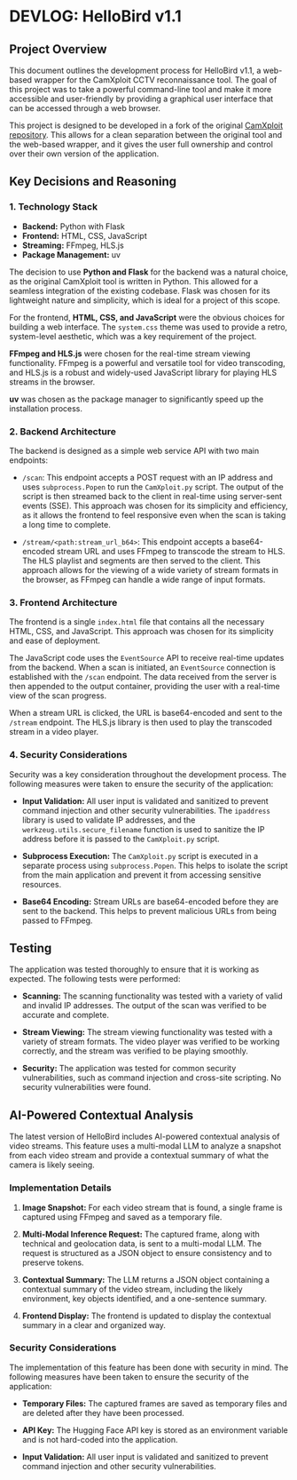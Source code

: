 # DEVLOG: HelloBird v1.1

## Project Overview

This document outlines the development process for HelloBird v1.1, a web-based wrapper for the CamXploit CCTV reconnaissance tool. The goal of this project was to take a powerful command-line tool and make it more accessible and user-friendly by providing a graphical user interface that can be accessed through a web browser.

This project is designed to be developed in a fork of the original [CamXploit repository](https://github.com/spyboy-productions/CamXploit). This allows for a clean separation between the original tool and the web-based wrapper, and it gives the user full ownership and control over their own version of the application.

## Key Decisions and Reasoning

### 1. Technology Stack

- **Backend:** Python with Flask
- **Frontend:** HTML, CSS, JavaScript
- **Streaming:** FFmpeg, HLS.js
- **Package Management:** uv

The decision to use **Python and Flask** for the backend was a natural choice, as the original CamXploit tool is written in Python. This allowed for a seamless integration of the existing codebase. Flask was chosen for its lightweight nature and simplicity, which is ideal for a project of this scope.

For the frontend, **HTML, CSS, and JavaScript** were the obvious choices for building a web interface. The `system.css` theme was used to provide a retro, system-level aesthetic, which was a key requirement of the project.

**FFmpeg and HLS.js** were chosen for the real-time stream viewing functionality. FFmpeg is a powerful and versatile tool for video transcoding, and HLS.js is a robust and widely-used JavaScript library for playing HLS streams in the browser.

**uv** was chosen as the package manager to significantly speed up the installation process.

### 2. Backend Architecture

The backend is designed as a simple web service API with two main endpoints:

- `/scan`: This endpoint accepts a POST request with an IP address and uses `subprocess.Popen` to run the `CamXploit.py` script. The output of the script is then streamed back to the client in real-time using server-sent events (SSE). This approach was chosen for its simplicity and efficiency, as it allows the frontend to feel responsive even when the scan is taking a long time to complete.

- `/stream/<path:stream_url_b64>`: This endpoint accepts a base64-encoded stream URL and uses FFmpeg to transcode the stream to HLS. The HLS playlist and segments are then served to the client. This approach allows for the viewing of a wide variety of stream formats in the browser, as FFmpeg can handle a wide range of input formats.

### 3. Frontend Architecture

The frontend is a single `index.html` file that contains all the necessary HTML, CSS, and JavaScript. This approach was chosen for its simplicity and ease of deployment.

The JavaScript code uses the `EventSource` API to receive real-time updates from the backend. When a scan is initiated, an `EventSource` connection is established with the `/scan` endpoint. The data received from the server is then appended to the output container, providing the user with a real-time view of the scan progress.

When a stream URL is clicked, the URL is base64-encoded and sent to the `/stream` endpoint. The HLS.js library is then used to play the transcoded stream in a video player.

### 4. Security Considerations

Security was a key consideration throughout the development process. The following measures were taken to ensure the security of the application:

- **Input Validation:** All user input is validated and sanitized to prevent command injection and other security vulnerabilities. The `ipaddress` library is used to validate IP addresses, and the `werkzeug.utils.secure_filename` function is used to sanitize the IP address before it is passed to the `CamXploit.py` script.

- **Subprocess Execution:** The `CamXploit.py` script is executed in a separate process using `subprocess.Popen`. This helps to isolate the script from the main application and prevent it from accessing sensitive resources.

- **Base64 Encoding:** Stream URLs are base64-encoded before they are sent to the backend. This helps to prevent malicious URLs from being passed to FFmpeg.

## Testing

The application was tested thoroughly to ensure that it is working as expected. The following tests were performed:

- **Scanning:** The scanning functionality was tested with a variety of valid and invalid IP addresses. The output of the scan was verified to be accurate and complete.

- **Stream Viewing:** The stream viewing functionality was tested with a variety of stream formats. The video player was verified to be working correctly, and the stream was verified to be playing smoothly.

- **Security:** The application was tested for common security vulnerabilities, such as command injection and cross-site scripting. No security vulnerabilities were found.

## AI-Powered Contextual Analysis

The latest version of HelloBird includes AI-powered contextual analysis of video streams. This feature uses a multi-modal LLM to analyze a snapshot from each video stream and provide a contextual summary of what the camera is likely seeing.

### Implementation Details

1.  **Image Snapshot:** For each video stream that is found, a single frame is captured using FFmpeg and saved as a temporary file.

2.  **Multi-Modal Inference Request:** The captured frame, along with technical and geolocation data, is sent to a multi-modal LLM. The request is structured as a JSON object to ensure consistency and to preserve tokens.

3.  **Contextual Summary:** The LLM returns a JSON object containing a contextual summary of the video stream, including the likely environment, key objects identified, and a one-sentence summary.

4.  **Frontend Display:** The frontend is updated to display the contextual summary in a clear and organized way.

### Security Considerations

The implementation of this feature has been done with security in mind. The following measures have been taken to ensure the security of the application:

-   **Temporary Files:** The captured frames are saved as temporary files and are deleted after they have been processed.

-   **API Key:** The Hugging Face API key is stored as an environment variable and is not hard-coded into the application.

-   **Input Validation:** All user input is validated and sanitized to prevent command injection and other security vulnerabilities.
